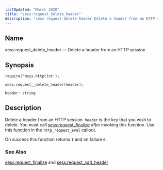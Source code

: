 ```yaml
---
lastUpdated: "March 2020"
title: "sess:request_delete_header"
description: "sess request delete header Delete a header from an HTTP session sess request delete header header Delete a header from an HTTP session header is the key that you wish to delete You must call sess request finalize after invoking this function Use this function in the http request eval..."
---
```


<a name="lua.ref.sess_request_delete_header"></a> 
## Name

sess:request_delete_header — Delete a header from an HTTP session

<a name="idp15246144"></a> 
## Synopsis

`require('msys.httpclnt');`

`sess:request__delete_header(header);`

`header: string`<a name="idp15249856"></a> 
## Description

Delete a header from an HTTP session. `header` is the key that you wish to delete. You must call [sess:request_finalize](/momentum/4/lua/ref-sess-request-finalize) after invoking this function. Use this function in the `http_request_eval` callout.

On success this function returns `1` and on failure `0`.

<a name="idp15254464"></a> 
### See Also

[sess:request_finalize](/momentum/4/lua/ref-sess-request-finalize) and [sess:request_add_header](/momentum/4/lua/ref-sess-request-add-header)